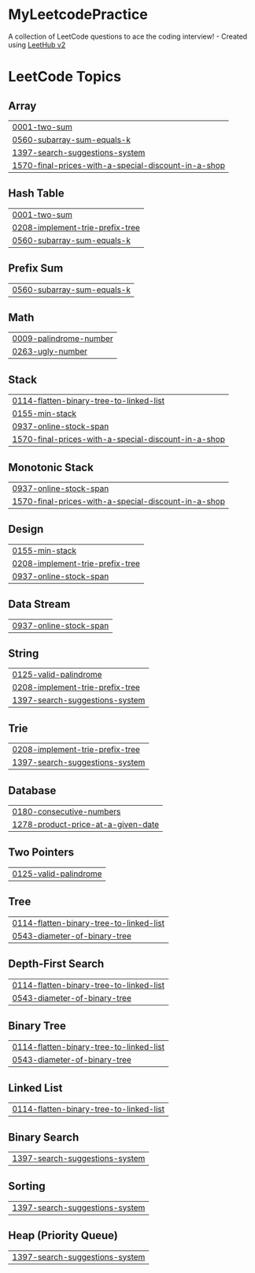 # MyLeetcodePractice
A collection of LeetCode questions to ace the coding interview! - Created using [LeetHub v2](https://github.com/arunbhardwaj/LeetHub-2.0)

<!---LeetCode Topics Start-->
# LeetCode Topics
## Array
|  |
| ------- |
| [0001-two-sum](https://github.com/abhishekvarma12345/MyLeetcodePractice/tree/master/0001-two-sum) |
| [0560-subarray-sum-equals-k](https://github.com/abhishekvarma12345/MyLeetcodePractice/tree/master/0560-subarray-sum-equals-k) |
| [1397-search-suggestions-system](https://github.com/abhishekvarma12345/MyLeetcodePractice/tree/master/1397-search-suggestions-system) |
| [1570-final-prices-with-a-special-discount-in-a-shop](https://github.com/abhishekvarma12345/MyLeetcodePractice/tree/master/1570-final-prices-with-a-special-discount-in-a-shop) |
## Hash Table
|  |
| ------- |
| [0001-two-sum](https://github.com/abhishekvarma12345/MyLeetcodePractice/tree/master/0001-two-sum) |
| [0208-implement-trie-prefix-tree](https://github.com/abhishekvarma12345/MyLeetcodePractice/tree/master/0208-implement-trie-prefix-tree) |
| [0560-subarray-sum-equals-k](https://github.com/abhishekvarma12345/MyLeetcodePractice/tree/master/0560-subarray-sum-equals-k) |
## Prefix Sum
|  |
| ------- |
| [0560-subarray-sum-equals-k](https://github.com/abhishekvarma12345/MyLeetcodePractice/tree/master/0560-subarray-sum-equals-k) |
## Math
|  |
| ------- |
| [0009-palindrome-number](https://github.com/abhishekvarma12345/MyLeetcodePractice/tree/master/0009-palindrome-number) |
| [0263-ugly-number](https://github.com/abhishekvarma12345/MyLeetcodePractice/tree/master/0263-ugly-number) |
## Stack
|  |
| ------- |
| [0114-flatten-binary-tree-to-linked-list](https://github.com/abhishekvarma12345/MyLeetcodePractice/tree/master/0114-flatten-binary-tree-to-linked-list) |
| [0155-min-stack](https://github.com/abhishekvarma12345/MyLeetcodePractice/tree/master/0155-min-stack) |
| [0937-online-stock-span](https://github.com/abhishekvarma12345/MyLeetcodePractice/tree/master/0937-online-stock-span) |
| [1570-final-prices-with-a-special-discount-in-a-shop](https://github.com/abhishekvarma12345/MyLeetcodePractice/tree/master/1570-final-prices-with-a-special-discount-in-a-shop) |
## Monotonic Stack
|  |
| ------- |
| [0937-online-stock-span](https://github.com/abhishekvarma12345/MyLeetcodePractice/tree/master/0937-online-stock-span) |
| [1570-final-prices-with-a-special-discount-in-a-shop](https://github.com/abhishekvarma12345/MyLeetcodePractice/tree/master/1570-final-prices-with-a-special-discount-in-a-shop) |
## Design
|  |
| ------- |
| [0155-min-stack](https://github.com/abhishekvarma12345/MyLeetcodePractice/tree/master/0155-min-stack) |
| [0208-implement-trie-prefix-tree](https://github.com/abhishekvarma12345/MyLeetcodePractice/tree/master/0208-implement-trie-prefix-tree) |
| [0937-online-stock-span](https://github.com/abhishekvarma12345/MyLeetcodePractice/tree/master/0937-online-stock-span) |
## Data Stream
|  |
| ------- |
| [0937-online-stock-span](https://github.com/abhishekvarma12345/MyLeetcodePractice/tree/master/0937-online-stock-span) |
## String
|  |
| ------- |
| [0125-valid-palindrome](https://github.com/abhishekvarma12345/MyLeetcodePractice/tree/master/0125-valid-palindrome) |
| [0208-implement-trie-prefix-tree](https://github.com/abhishekvarma12345/MyLeetcodePractice/tree/master/0208-implement-trie-prefix-tree) |
| [1397-search-suggestions-system](https://github.com/abhishekvarma12345/MyLeetcodePractice/tree/master/1397-search-suggestions-system) |
## Trie
|  |
| ------- |
| [0208-implement-trie-prefix-tree](https://github.com/abhishekvarma12345/MyLeetcodePractice/tree/master/0208-implement-trie-prefix-tree) |
| [1397-search-suggestions-system](https://github.com/abhishekvarma12345/MyLeetcodePractice/tree/master/1397-search-suggestions-system) |
## Database
|  |
| ------- |
| [0180-consecutive-numbers](https://github.com/abhishekvarma12345/MyLeetcodePractice/tree/master/0180-consecutive-numbers) |
| [1278-product-price-at-a-given-date](https://github.com/abhishekvarma12345/MyLeetcodePractice/tree/master/1278-product-price-at-a-given-date) |
## Two Pointers
|  |
| ------- |
| [0125-valid-palindrome](https://github.com/abhishekvarma12345/MyLeetcodePractice/tree/master/0125-valid-palindrome) |
## Tree
|  |
| ------- |
| [0114-flatten-binary-tree-to-linked-list](https://github.com/abhishekvarma12345/MyLeetcodePractice/tree/master/0114-flatten-binary-tree-to-linked-list) |
| [0543-diameter-of-binary-tree](https://github.com/abhishekvarma12345/MyLeetcodePractice/tree/master/0543-diameter-of-binary-tree) |
## Depth-First Search
|  |
| ------- |
| [0114-flatten-binary-tree-to-linked-list](https://github.com/abhishekvarma12345/MyLeetcodePractice/tree/master/0114-flatten-binary-tree-to-linked-list) |
| [0543-diameter-of-binary-tree](https://github.com/abhishekvarma12345/MyLeetcodePractice/tree/master/0543-diameter-of-binary-tree) |
## Binary Tree
|  |
| ------- |
| [0114-flatten-binary-tree-to-linked-list](https://github.com/abhishekvarma12345/MyLeetcodePractice/tree/master/0114-flatten-binary-tree-to-linked-list) |
| [0543-diameter-of-binary-tree](https://github.com/abhishekvarma12345/MyLeetcodePractice/tree/master/0543-diameter-of-binary-tree) |
## Linked List
|  |
| ------- |
| [0114-flatten-binary-tree-to-linked-list](https://github.com/abhishekvarma12345/MyLeetcodePractice/tree/master/0114-flatten-binary-tree-to-linked-list) |
## Binary Search
|  |
| ------- |
| [1397-search-suggestions-system](https://github.com/abhishekvarma12345/MyLeetcodePractice/tree/master/1397-search-suggestions-system) |
## Sorting
|  |
| ------- |
| [1397-search-suggestions-system](https://github.com/abhishekvarma12345/MyLeetcodePractice/tree/master/1397-search-suggestions-system) |
## Heap (Priority Queue)
|  |
| ------- |
| [1397-search-suggestions-system](https://github.com/abhishekvarma12345/MyLeetcodePractice/tree/master/1397-search-suggestions-system) |
<!---LeetCode Topics End-->